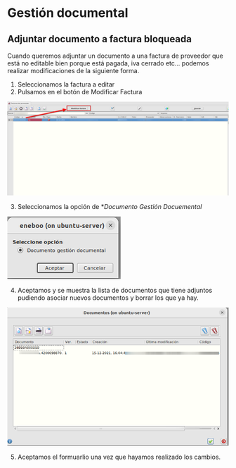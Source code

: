# Gestión documental

## Adjuntar documento a factura bloqueada

Cuando queremos adjuntar un documento a una factura de proveedor que está no editable bien porque está pagada, iva cerrado etc... podemos realizar modificaciones de la siguiente forma.

1. Seleccionamos la factura a editar
2. Pulsamos en el botón de Modificar Factura

![Gestión documental](./img/formgestiondocumental.png)

3. Seleccionamos la opción de **Documento Gestión Docuemental*

![Gestión documental](./img/formgestiondocumental2.png)

4. Aceptamos y se muestra la lista de documentos que tiene adjuntos pudiendo asociar nuevos documentos y borrar los que ya hay.

![Gestión documental](./img/formgestiondocumental3.png)

5. Aceptamos el formuarlio una vez que hayamos realizado los cambios. 
